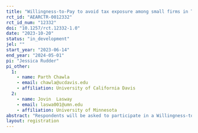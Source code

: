 ```yaml
---
title: "Willingness-to-Pay to avoid tax exposure among small firms in Tanzania"
rct_id: "AEARCTR-0012332"
rct_id_num: "12332"
doi: "10.1257/rct.12332-1.0"
date: "2023-10-20"
status: "in_development"
jel: ""
start_year: "2023-06-14"
end_year: "2024-05-01"
pi: "Jessica Rudder"
pi_other:
  1:
    - name: Parth Chawla
    - email: chawla@ucdavis.edu
    - affiliation: University of California Davis
  2:
    - name: Jovin  Lasway
    - email: laswa001@umn.edu
    - affiliation: University of Minnesota
abstract: "Respondents will be asked to participate in a Willingness-to-Pay incentivized elicitation for listing their phone number in a digital phonebook service. It will include a randomized component with two different primings - 50% of respondents will randomly hear the standard priming, and 50% of respondents will hear a second priming script that lets people know that anyone will be able to access the digital phonebook, including tax collecting officials. The goal is to learn whether being primed to think about taxes lowers firms' willingness-to-pay to list their contact information.  "
layout: registration
---
```


